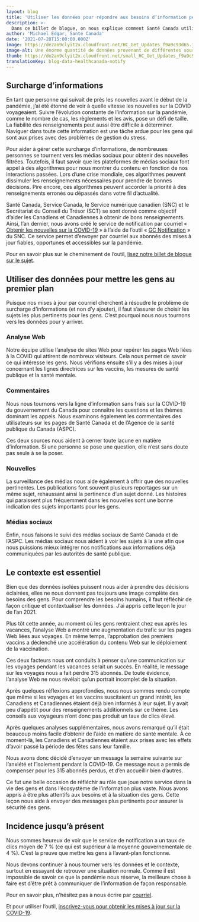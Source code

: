 ```yaml
---
layout: blog
title: 'Utiliser les données pour répondre aux besoins d’information pendant la pandémie'
description: >-
  Dans ce billet de blogue, on nous explique comment Santé Canada utilise les données pour choisir les renseignements pertinents à communiquer à l’aide de l’outil « Obtenir les nouvelles sur la COVID-19 ». 
author: 'Michael Edgar, Santé Canada'
date: '2021-07-28T15:00:00.000Z'
image: https://de2an9clyit2x.cloudfront.net/HC_Get_Updates_f9a9c93d65.jpg
image-alt: Une énorme quantité de données provenant de différentes sources sont canalisées dans un seul courriel facile à digérer. 
thumb: https://de2an9clyit2x.cloudfront.net/small_HC_Get_Updates_f9a9c93d65.jpg
translationKey: blog-data-healthcanada-notify
---
```

## Surcharge d’informations

En tant que personne qui suivait de près les nouvelles avant le début de la pandémie, j’ai été étonné de voir à quelle vitesse les nouvelles sur la COVID voyageaient. Suivre l’évolution constante de l’information sur la pandémie, comme le nombre de cas, les règlements et les avis, pose un défi de taille. La fiabilité des renseignements peut aussi être difficile à déterminer. Naviguer dans toute cette information est une tâche ardue pour les gens qui sont aux prises avec des problèmes de gestion du stress.

Pour aider à gérer cette surcharge d’informations, de nombreuses personnes se tournent vers les médias sociaux pour obtenir des nouvelles filtrées. Toutefois, il faut savoir que les plateformes de médias sociaux font appel à des algorithmes pour nous montrer du contenu en fonction de nos interactions passées. Lors d’une crise mondiale, ces algorithmes peuvent dissimuler les renseignements nécessaires pour prendre de bonnes décisions. Pire encore, ces algorithmes peuvent accorder la priorité à des renseignements erronés ou dépassés dans votre fil d’actualité. 

Santé Canada, Service Canada, le Service numérique canadien (SNC) et le Secrétariat du Conseil du Trésor (SCT) se sont donné comme objectif d’aider les Canadiens et Canadiennes à obtenir de bons renseignements. Ainsi, l’an dernier, nous avons créé le service de notification par courriel « [Obtenir les nouvelles sur la COVID-19](https://www.canada.ca/fr/service-web-gere/obtenez-nouvelles-covid-19.html) » à l’aide de l’outil « [GC Notification](https://notification.canada.ca/) » du SNC. Ce service permet d’envoyer par courriel aux abonnés des mises à jour fiables, opportunes et accessibles sur la pandémie. 

Pour en savoir plus sur le cheminement de l’outil, [lisez notre billet de blogue sur le sujet](https://numerique.canada.ca/2020/05/13/obtenir-les-nouvelles-sur-la-covid-19-service-de-notification-par-courriel/). 

## Utiliser des données pour mettre les gens au premier plan

Puisque nos mises à jour par courriel cherchent à résoudre le problème de surcharge d’informations (et non d’y ajouter), il faut s’assurer de choisir les sujets les plus pertinents pour les gens. C’est pourquoi nous nous tournons vers les données pour y arriver.

### Analyse Web 

Notre équipe utilise l’analyse de sites Web pour repérer les pages Web liées à la COVID qui attirent de nombreux visiteurs. Cela nous permet de savoir ce qui intéresse les gens. Nous vérifions ensuite s’il y a des mises à jour concernant les lignes directrices sur les vaccins, les mesures de santé publique et la santé mentale.

### Commentaires

Nous nous tournons vers la ligne d’information sans frais sur la COVID-19 du gouvernement du Canada pour connaître les questions et les thèmes dominant les appels. Nous examinons également les commentaires des utilisateurs sur les pages de Santé Canada et de l’Agence de la santé publique du Canada (ASPC). 

Ces deux sources nous aident à cerner toute lacune en matière d’information. Si une personne se pose une question, elle n’est sans doute pas seule à se la poser. 

### Nouvelles

La surveillance des médias nous aide également à offrir que des nouvelles pertinentes. Les publications font souvent plusieurs reportages sur un même sujet, rehaussant ainsi la pertinence d’un sujet donné. Les histoires qui paraissent plus fréquemment dans les nouvelles sont une bonne indication des sujets importants pour les gens.

### Médias sociaux

Enfin, nous faisons le suivi des médias sociaux de Santé Canada et de l’ASPC. Les médias sociaux nous aident à voir les sujets à la une afin que nous puissions mieux intégrer nos notifications aux informations déjà communiquées par les autorités de santé publique.  

## Le contexte est essentiel 

Bien que des données isolées puissent nous aider à prendre des décisions éclairées, elles ne nous donnent pas toujours une image complète des besoins des gens. Pour comprendre les besoins humains, il faut réfléchir de façon critique et contextualiser les données. J’ai appris cette leçon le jour de l’an 2021.

Plus tôt cette année, au moment où les gens rentraient chez eux après les vacances, l’analyse Web a montré une augmentation du trafic sur les pages Web liées aux voyages. En même temps, l’approbation des premiers vaccins a déclenché une accélération du contenu Web sur le déploiement de la vaccination.

Ces deux facteurs nous ont conduits à penser qu’une communication sur les voyages pendant les vacances serait un succès. En réalité, le message sur les voyages nous a fait perdre 315 abonnés. De toute évidence, l’analyse Web ne nous révélait qu’un portrait incomplet de la situation.

Après quelques réflexions approfondies, nous nous sommes rendu compte que même si les voyages et les vaccins suscitaient un grand intérêt, les Canadiens et Canadiennes étaient déjà bien informés à leur sujet. Il y avait peu d’appétit pour des renseignements additionnels sur ce thème. Les conseils aux voyageurs n’ont donc pas produit un taux de clics élevé.

Après quelques analyses supplémentaires, nous avons remarqué qu’il était beaucoup moins facile d’obtenir de l’aide en matière de santé mentale. À ce moment-là, les Canadiens et Canadiennes étaient aux prises avec les effets d’avoir passé la période des fêtes sans leur famille.

Nous avons donc décidé d’envoyer un message la semaine suivante sur l’anxiété et l’isolement pendant la COVID-19. Ce message nous a permis de compenser pour les 315 abonnés perdus, et d’en accueillir bien d’autres.
 
Ce fut une belle occasion de réfléchir au rôle que joue notre service dans la vie des gens et dans l’écosystème de l’information plus vaste. Nous avons appris à être plus attentifs aux besoins et à la situation des gens. Cette leçon nous aide à envoyer des messages plus pertinents pour assurer la sécurité des gens. 

## Incidence jusqu’à présent

Nous sommes heureux de voir que le service de notification a un taux de clics moyen de 7 % (ce qui est supérieur à la moyenne gouvernementale de 4 %). C’est la preuve que mettre les gens à l’avant-plan fonctionne. 

Nous devons continuer à nous tourner vers les données et le contexte, surtout en essayant de retrouver une situation normale. Comme il est impossible de savoir ce que la pandémie nous réserve, la meilleure chose à faire est d’être prêt à communiquer de l’information de façon responsable. 

Pour en savoir plus, n’hésitez pas à nous écrire par [courriel](hc.digital-transformation-numerique.sc@canada.ca).

Et pour utiliser l’outil, [inscrivez-vous pour obtenir les mises à jour sur la COVID-19](https://www.canada.ca/fr/service-web-gere/obtenez-nouvelles-covid-19.html). 

